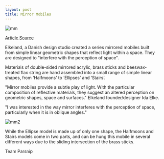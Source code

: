 ```yaml
---
layout: post
title: Mirror Mobiles
---
```


![mm]({{site.baseurl}}/images/Mirrormobile1.jpg)

[Article Source](http://www.dezeen.com/2016/01/12/elkeland-mirror-mobiles-simple-reflective-shapes-danish-design-northmodern/)

<p>Elkeland, a Danish design studio created a series mirrored mobiles built from simple linear geometric shapes that reflect light within a space. They are designed to "interfere with the perception of space". </p>

<p>Materials of double-sided mirrored acrylic, brass sticks and beeswax-treated flax string are hand assembled into a small range of simple linear shapes, from ‘Halfmoons’ to ‘Ellipses’ and ‘Stairs’.</p>

<p>"Mirror mobiles provide a subtle play of light. With the particular composition of reflective materials, they suggest an altered perception on geometric shapes, space and surfaces." Elkeland founder/designer Ida Elke. </p>


<p>"I was interested in the way mirror interferes with the perception of space, particularly when it is in oblique angles." </p>


![mm2]({{site.baseurl}}/images/Mirrormobile2.jpg) 

<p>While the Ellipse model is made up of only one shape, the Halfmoons and Stairs models come in two parts, and can be hung this mobile in several different ways due to the sliding intersection of the brass sticks.
 </p>

<p>Team Parsnip  </p> 
